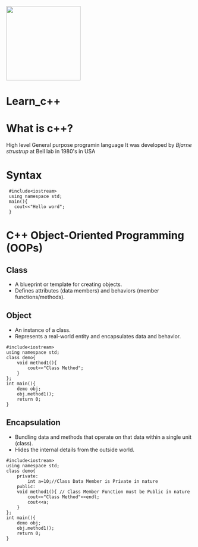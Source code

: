 <img src="https://download.logo.wine/logo/C%2B%2B/C%2B%2B-Logo.wine.png" with="400" height="200"/>


# Learn_c++

# What is c++?
  High level General purpose programin language
  It was developed by *Bjarne strustrup* at Bell lab in 1980's in USA

# Syntax
   
     #include<iostream>
     using namespace std;
     main(){
       cout<<"Hello word";
     }
# C++ Object-Oriented Programming (OOPs) 
## Class
- A blueprint or template for creating objects.
- Defines attributes (data members) and behaviors (member functions/methods).
## Object
- An instance of a class.
- Represents a real-world entity and encapsulates data and behavior.
```
#include<iostream>
using namespace std;
class demo{
	void method1(){
		cout<<"Class Method";
	}
};
int main(){
	demo obj;
	obj.method1();
	return 0;
}
```
## Encapsulation
- Bundling data and methods that operate on that data within a single unit (class).
- Hides the internal details from the outside world.
```
#include<iostream>
using namespace std;
class demo{
	private:
		int a=10;//Class Data Member is Private in nature
	public:
	void method1(){ // Class Member Function must be Public in nature
		cout<<"Class Method"<<endl;
		cout<<a;
	}
};
int main(){
	demo obj;
	obj.method1();
	return 0;
}
```

